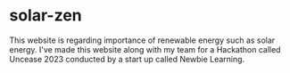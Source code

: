 # solar-zen
This website is regarding importance of renewable energy such as solar energy. I've made this website along with my team for a Hackathon called Uncease 2023 conducted by a start up called Newbie Learning.
